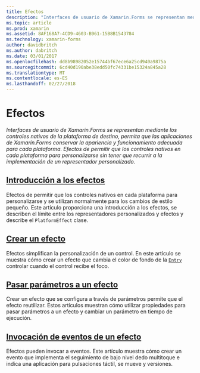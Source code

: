 ```yaml
---
title: Efectos
description: "Interfaces de usuario de Xamarin.Forms se representan mediante los controles nativos de la plataforma de destino, permita que las aplicaciones de Xamarin.Forms conservar la apariencia y funcionamiento adecuada para cada plataforma. Efectos de permitir que los controles nativos en cada plataforma para personalizarse sin tener que recurrir a la implementación de un representador personalizado."
ms.topic: article
ms.prod: xamarin
ms.assetid: 8AF168A7-4CD9-4603-B961-15B8B1543784
ms.technology: xamarin-forms
author: davidbritch
ms.author: dabritch
ms.date: 03/01/2017
ms.openlocfilehash: dd8b98982052e15744bf67ece6a25cd940a9875a
ms.sourcegitcommit: 6cd40d190abe38edd50fc74331be15324a845a28
ms.translationtype: MT
ms.contentlocale: es-ES
ms.lasthandoff: 02/27/2018
---
```

# <a name="effects"></a>Efectos

_Interfaces de usuario de Xamarin.Forms se representan mediante los controles nativos de la plataforma de destino, permita que las aplicaciones de Xamarin.Forms conservar la apariencia y funcionamiento adecuada para cada plataforma. Efectos de permitir que los controles nativos en cada plataforma para personalizarse sin tener que recurrir a la implementación de un representador personalizado._

## <a name="introduction-to-effectsintroductionmd"></a>[Introducción a los efectos](introduction.md)

Efectos de permitir que los controles nativos en cada plataforma para personalizarse y se utilizan normalmente para los cambios de estilo pequeño. Este artículo proporciona una introducción a los efectos, se describen el límite entre los representadores personalizados y efectos y describe el `PlatformEffect` clase.

## <a name="creating-an-effectcreatingmd"></a>[Crear un efecto](creating.md)

Efectos simplifican la personalización de un control. En este artículo se muestra cómo crear un efecto que cambia el color de fondo de la [ `Entry` ](https://developer.xamarin.com/api/type/Xamarin.Forms.Entry/) controlar cuando el control recibe el foco.

## <a name="passing-parameters-to-an-effectpassing-parametersindexmd"></a>[Pasar parámetros a un efecto](passing-parameters/index.md)

Crear un efecto que se configura a través de parámetros permite que el efecto reutilizar. Estos artículos muestran cómo utilizar propiedades para pasar parámetros a un efecto y cambiar un parámetro en tiempo de ejecución.

## <a name="invoking-events-from-an-effecttouch-trackingmd"></a>[Invocación de eventos de un efecto](touch-tracking.md)

Efectos pueden invocar a eventos. Este artículo muestra cómo crear un evento que implementa el seguimiento de bajo nivel dedo multitoque e indica una aplicación para pulsaciones táctil, se mueve y versiones.